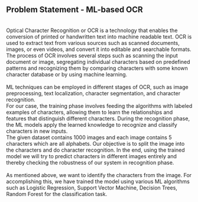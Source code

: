 ## Problem Statement - ML-based OCR
<br>
Optical Character Recognition or OCR is a technology that enables the conversion of printed or handwritten text into machine readable text. OCR is used to extract text from various sources such as scanned documents, images, or even videos, and convert it into
editable and searchable formats.<br>
The process of OCR involves several steps such as scanning the input document or image, segregating individual characters based on
predefined patterns and recognizing them by comparing characters with some known character database or by using machine
learning.<br>
<br>
ML techniques can be employed in different stages of OCR, such as image preprocessing, text localization, character segmentation,
and character recognition.<br>
For our case, the training phase involves feeding the algorithms with labeled examples of characters, allowing them to learn the
relationships and features that distinguish different characters. During the recognition phase, the ML models apply the learned
knowledge to recognize and classify characters in new inputs.<br>
The given dataset contains 1000 images and each image contains 5 characters which are all alphabets. Our objective is to split the
image into the characters and do character recognition. In the end, using the trained model we will try to predict characters in different
images entirely and thereby checking the robustness of our system in recognition phase.<br>
<br>
As mentioned above, we want to identify the characters from the image. For accomplishing this, we have trained the model using various
ML algorithms such as Logistic Regression, Support Vector Machine, Decision Trees, Random Forest for the classification task.<br>


